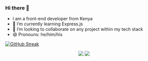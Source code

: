 ### Hi there 👋

<!--
**tinegaCollins/tinegaCollins** is a ✨ _special_ ✨ repository because its `README.md` (this file) appears on your GitHub profile.-->

- I am a front-end developer from Kenya
- 🌱 I’m currently learning Express.js
- 👯 I’m looking to collaborate on any project within my tech stack
- 😄 Pronouns: he/him/his

[![GitHub Streak](https://github-readme-streak-stats.herokuapp.com/?user=tinegaCollins)](https://git.io/streak-stats)


<!-- [![github-readme-twitter](https://github-readme-twitter.gazf.vercel.app/api?id=_tinega)](https://github.com/gazf/github-readme-twitter) -->


<p align="center">
    <img src="https://github-readme-stats.vercel.app/api/top-langs/?username=tinegaCollins&layout=compact&bg_color=000080&title_color=9400D3&text_color=00CED1" />
    <img src="https://github-readme-stats.vercel.app/api?username=tinegaCollins&show_icons=true&title_color=9400D3&icon_color=79ff97&text_color=00CED1&bg_color=000080" />
</p>

